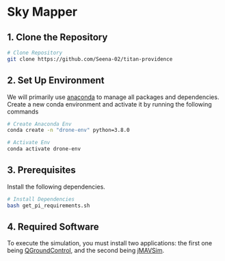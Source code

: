 # Sky Mapper

## 1. Clone the Repository

```bash
# Clone Repository
git clone https://github.com/Seena-02/titan-providence
```

## 2. Set Up Environment

We will primarily use [anaconda](https://www.anaconda.com/download) to manage all packages and dependencies. Create a new conda environment and activate it by running the following commands

```bash
# Create Anaconda Env
conda create -n "drone-env" python=3.8.0

# Activate Env
conda activate drone-env
```

## 3. Prerequisites

Install the following dependencies.

```bash
# Install Dependencies
bash get_pi_requirements.sh
```

## 4. Required Software

To execute the simulation, you must install two applications: the first one being [QGroundControl](https://docs.qgroundcontrol.com/master/en/qgc-user-guide/getting_started/download_and_install.html), and the second being [jMAVSim](https://www.youtube.com/watch?v=OtValQdAdrU).
